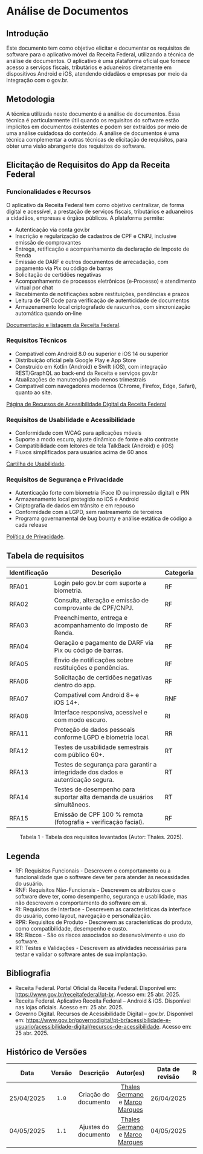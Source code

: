 # Análise de Documentos

## Introdução

Este documento tem como objetivo elicitar e documentar os requisitos de software para o aplicativo móvel da Receita Federal, utilizando a técnica de análise de documentos. O aplicativo é uma plataforma oficial que fornece acesso a serviços fiscais, tributários e aduaneiros diretamente em dispositivos Android e iOS, atendendo cidadãos e empresas por meio da integração com o gov.br.

## Metodologia

A técnica utilizada neste documento é a análise de documentos. Essa técnica é particularmente útil quando os requisitos do software estão implícitos em documentos existentes e podem ser extraídos por meio de uma análise cuidadosa do conteúdo. A análise de documentos é uma técnica complementar a outras técnicas de elicitação de requisitos, para obter uma visão abrangente dos requisitos do software.

## Elicitação de Requisitos do App da Receita Federal

### Funcionalidades e Recursos

O aplicativo da Receita Federal tem como objetivo centralizar, de forma digital e acessível, a prestação de serviços fiscais, tributários e aduaneiros a cidadãos, empresas e órgãos públicos. A plataforma permite:

- Autenticação via conta gov.br
- Inscrição e regularização de cadastros de CPF e CNPJ, inclusive emissão de comprovantes
- Entrega, retificação e acompanhamento da declaração de Imposto de Renda
- Emissão de DARF e outros documentos de arrecadação, com pagamento via Pix ou código de barras
- Solicitação de certidões negativas
- Acompanhamento de processos eletrônicos (e‑Processo) e atendimento virtual por chat
- Recebimento de notificações sobre restituições, pendências e prazos
- Leitura de QR Code para verificação de autenticidade de documentos
- Armazenamento local criptografado de rascunhos, com sincronização automática quando on‑line

[Documentação e listagem da Receita Federal](https://www.gov.br/pt-br/sitemap).

### Requisitos Técnicos

- Compatível com Android 8.0 ou superior e iOS 14 ou superior
- Distribuição oficial pela Google Play e App Store
- Construído em Kotlin (Android) e Swift (iOS), com integração REST/GraphQL ao back‑end da Receita e serviços gov.br
- Atualizações de manutenção pelo menos trimestrais
- Compatível com navegadores modernos (Chrome, Firefox, Edge, Safari), quanto ao site.

[Página de Recursos de Acessibilidade Digital da Receita Federal](https://www.gov.br/governodigital/pt-br/acessibilidade-e-usuario/acessibilidade-digital/recursos-de-acessibilidade)

### Requisitos de Usabilidade e Acessibilidade

- Conformidade com WCAG para aplicações móveis
- Suporte a modo escuro, ajuste dinâmico de fonte e alto contraste
- Compatibilidade com leitores de tela TalkBack (Android) e (iOS)
- Fluxos simplificados para usuários acima de 60 anos

[Cartilha de Usabilidade](https://epwg.governoeletronico.gov.br/cartilha-usabilidade.html).

### Requisitos de Segurança e Privacidade

- Autenticação forte com biometria (Face ID ou impressão digital) e PIN
- Armazenamento local protegido no iOS e Android 
- Criptografia de dados em trânsito e em repouso
- Conformidade com a LGPD, sem rastreamento de terceiros
- Programa governamental de bug bounty e análise estática de código a cada release

[Política de Privacidade](https://www.gov.br/pt-br/termos-de-uso).

## Tabela de requisitos

| Identificação | Descrição | Categoria |
| --- | --- | --- |
| RFA01 | Login pelo gov.br com suporte a biometria. | RF |
| RFA02 | Consulta, alteração e emissão de comprovante de CPF/CNPJ. | RF |
| RFA03 | Preenchimento, entrega e acompanhamento do Imposto de Renda. | RF |
| RFA04 | Geração e pagamento de DARF via Pix ou código de barras. | RF |
| RFA05 | Envio de notificações sobre restituições e pendências. | RF |
| RFA06 | Solicitação de certidões negativas dentro do app. | RF |
| RFA07 | Compatível com Android 8+ e iOS 14+. | RNF |
| RFA08 | Interface responsiva, acessível e com modo escuro. | RI |
| RFA11 | Proteção de dados pessoais conforme LGPD e biometria local. | RR |
| RFA12 | Testes de usabilidade semestrais com público 60+. | RT |
| RFA13 | Testes de segurança para garantir a integridade dos dados e autenticação segura. | RT |
| RFA14 | Testes de desempenho para suportar alta demanda de usuários simultâneos.| RT |
| RFA15 | Emissão de CPF 100 % remota (fotografia + verificação facial). | RF |

<div style="text-align: center;"><p>Tabela 1 - Tabela dos requisitos levantados (Autor: Thales. 2025).</p></div>

## Legenda

- RF: Requisitos Funcionais - Descrevem o comportamento ou a funcionalidade que o software deve ter para atender às necessidades do usuário.
- RNF: Requisitos Não-Funcionais - Descrevem os atributos que o software deve ter, como desempenho, segurança e usabilidade, mas não descrevem o comportamento do software em si.
- RI: Requisitos de Interface - Descrevem as características da interface do usuário, como layout, navegação e personalização.
- RPR: Requisitos de Produto - Descrevem as características do produto, como compatibilidade, desempenho e custo.
- RR: Riscos - São os riscos associados ao desenvolvimento e uso do software.
- RT: Testes e Validações - Descrevem as atividades necessárias para testar e validar o software antes de sua implantação.

## Bibliografia

- Receita Federal. Portal Oficial da Receita Federal. Disponível em: <https://www.gov.br/receitafederal/pt-br>. Acesso em: 25 abr. 2025.
- Receita Federal. Aplicativo Receita Federal – Android & iOS. Disponível nas lojas oficiais. Acesso em: 25 abr. 2025.
- Governo Digital. Recursos de Acessibilidade Digital – gov.br. Disponível em: <https://www.gov.br/governodigital/pt-br/acessibilidade-e-usuario/acessibilidade-digital/recursos-de-acessibilidade>. Acesso em: 25 abr. 2025.

## Histórico de Versões
| Data | Versão | Descrição | Autor(es) | Data de revisão | Revisor(es) |
| :-: | :-: | :-: | :-: | :-: | :-: |
| 25/04/2025 | `1.0` | Criação do documento | [Thales Germano](https://github.com/thalesgvl) e [Marco Marques](https://github.com/marcomarquesdc)| 26/04/2025 | [José Eduardo](https://github.com/jevprado)|
| 04/05/2025 | `1.1` | Ajustes do documento | [Thales Germano](https://github.com/thalesgvl) e [Marco Marques](https://github.com/marcomarquesdc) | 04/05/2025 | [José Eduardo](https://github.com/jevprado)|